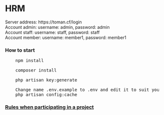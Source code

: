 # HRM
<div>Server address: https://toman.cf/login</div>
<div>Account admin: username: admin, password: admin</div>
<div>Account staff: username: staff, password: staff</div>
<div>Account member: username: member1, password: member1</div>

<h3>How to start</h3>
<pre>
    <span>npm install</span><br/>
    <span>composer install</span><br/>
    <span>php artisan key:generate</span><br/>
    <span>Change name .env.example to .env and edit it to suit you</span>
    <span>php artisan config:cache</span>
</pre>

<a href="https://github.com/passionstorm/hrm/wiki/Rule-code"><h3>Rules when participating in a project</h3></a>
